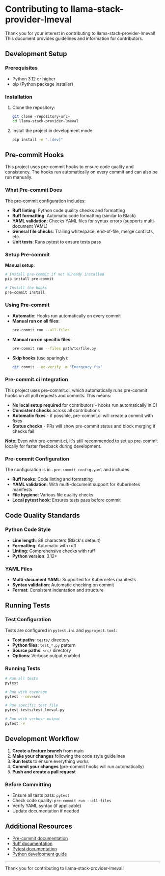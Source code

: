 # Contributing to llama-stack-provider-lmeval

Thank you for your interest in contributing to llama-stack-provider-lmeval! This document provides guidelines and information for contributors.

## Development Setup

### Prerequisites

- Python 3.12 or higher
- pip (Python package installer)

### Installation

1. Clone the repository:
   ```bash
   git clone <repository-url>
   cd llama-stack-provider-lmeval
   ```

2. Install the project in development mode:
   ```bash
   pip install -e ".[dev]"
   ```

## Pre-commit Hooks

This project uses pre-commit hooks to ensure code quality and consistency. The hooks run automatically on every commit and can also be run manually.

### What Pre-commit Does

The pre-commit configuration includes:

- **Ruff linting**: Python code quality checks and formatting
- **Ruff formatting**: Automatic code formatting (similar to Black)
- **YAML validation**: Checks YAML files for syntax errors (supports multi-document YAML)
- **General file checks**: Trailing whitespace, end-of-file, merge conflicts, etc.
- **Unit tests**: Runs pytest to ensure tests pass

### Setup Pre-commit

**Manual setup**:
   ```bash
   # Install pre-commit if not already installed
   pip install pre-commit
   
   # Install the hooks
   pre-commit install
   ```

### Using Pre-commit

- **Automatic**: Hooks run automatically on every commit
- **Manual run on all files**:
  ```bash
  pre-commit run --all-files
  ```
- **Manual run on specific files**:
  ```bash
  pre-commit run --files path/to/file.py
  ```
- **Skip hooks** (use sparingly):
  ```bash
  git commit --no-verify -m "Emergency fix"
  ```

### Pre-commit.ci Integration

This project uses pre-commit.ci, which automatically runs pre-commit hooks on all pull requests and commits. This means:

- **No local setup required** for contributors - hooks run automatically in CI
- **Consistent checks** across all contributions
- **Automatic fixes** - if possible, pre-commit.ci will create a commit with fixes
- **Status checks** - PRs will show pre-commit status and block merging if checks fail

**Note**: Even with pre-commit.ci, it's still recommended to set up pre-commit locally for faster feedback during development.

### Pre-commit Configuration

The configuration is in `.pre-commit-config.yaml` and includes:

- **Ruff hooks**: Code linting and formatting
- **YAML validation**: With multi-document support for Kubernetes manifests
- **File hygiene**: Various file quality checks
- **Local pytest hook**: Ensures tests pass before commit

## Code Quality Standards

### Python Code Style

- **Line length**: 88 characters (Black's default)
- **Formatting**: Automatic with ruff
- **Linting**: Comprehensive checks with ruff
- **Python version**: 3.12+

### YAML Files

- **Multi-document YAML**: Supported for Kubernetes manifests
- **Syntax validation**: Automatic checking on commit
- **Format**: Consistent indentation and structure

## Running Tests

### Test Configuration

Tests are configured in `pytest.ini` and `pyproject.toml`:

- **Test paths**: `tests/` directory
- **Python files**: `test_*.py` pattern
- **Source paths**: `src/` directory
- **Options**: Verbose output enabled

### Running Tests

```bash
# Run all tests
pytest

# Run with coverage
pytest --cov=src

# Run specific test file
pytest tests/test_lmeval.py

# Run with verbose output
pytest -v
```

## Development Workflow

1. **Create a feature branch** from main
2. **Make your changes** following the code style guidelines
3. **Run tests** to ensure everything works
4. **Commit your changes** (pre-commit hooks will run automatically)
5. **Push and create a pull request**

### Before Committing

- Ensure all tests pass: `pytest`
- Check code quality: `pre-commit run --all-files`
- Verify YAML syntax (if applicable)
- Update documentation if needed

## Additional Resources

- [Pre-commit documentation](https://pre-commit.com/)
- [Ruff documentation](https://docs.astral.sh/ruff/)
- [Pytest documentation](https://docs.pytest.org/)
- [Python development guide](https://docs.python.org/3/developing/)

---

Thank you for contributing to llama-stack-provider-lmeval!
